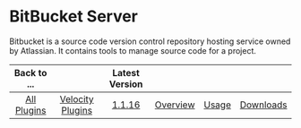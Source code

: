 
BitBucket Server
================


Bitbucket is a source code version control repository hosting service owned by Atlassian. It contains tools to manage 
source code for a project.


|Back to ...||Latest Version||||
| :---: | :---: | :---: | :---: | :---: | :---: |
|[All Plugins](../../index.md)|[Velocity Plugins](../README.md)|[1.1.16]()|[Overview](overview.md)|[Usage](usage.md)|[Downloads](downloads.md)|
